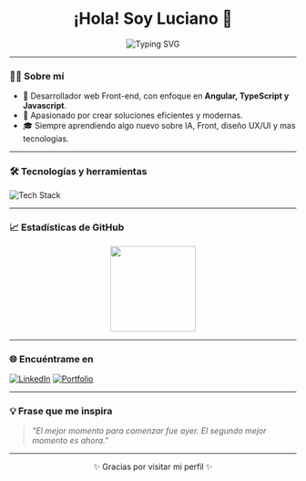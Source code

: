 <h1 align="center">¡Hola! Soy Luciano 👋</h1>

<p align="center">
  <img src="https://readme-typing-svg.herokuapp.com?font=Fira+Code&weight=500&size=24&pause=1000&color=00F7FF&center=true&vCenter=true&width=435&lines=Desarrollador+Fullstack;Apasionado+por+la+tecnolog%C3%ADa;Freelancer+y+creador+de+proyectos+web" alt="Typing SVG" />
</p>

---

### 🧑‍💻 Sobre mí
- 🚀 Desarrollador web Front-end, con enfoque en **Angular, TypeScript y Javascript**.
- 🎯 Apasionado por crear soluciones eficientes y modernas.
- 🎓 Siempre aprendiendo algo nuevo sobre IA, Front, diseño UX/UI y mas tecnologias.

---

### 🛠️ Tecnologías y herramientas
<img src="https://skillicons.dev/icons?i=angular,typescript,js,html,css,firebase,git,github,vscode,mysql,jquery,java,c" alt="Tech Stack" />

---

### 📈 Estadísticas de GitHub
<p align="center">
  <img src="https://github-readme-stats.vercel.app/api?username=tuusuario&show_icons=true&theme=tokyonight" height="150" />
</p>

---

### 🌐 Encuéntrame en
[![LinkedIn](https://img.shields.io/badge/LinkedIn-0077B5?style=for-the-badge&logo=linkedin&logoColor=white)](https://www.linkedin.com/in/luciano-gonzalez-marangoni-31b2ab224/)
[![Portfolio](https://img.shields.io/badge/Portafolio-Web-121212?style=for-the-badge&logo=github&logoColor=white)](https://tuportfolio.com)

---

### 💡 Frase que me inspira
> *"El mejor momento para comenzar fue ayer. El segundo mejor momento es ahora."*

---

<p align="center">
  ✨ Gracias por visitar mi perfil ✨
</p>
